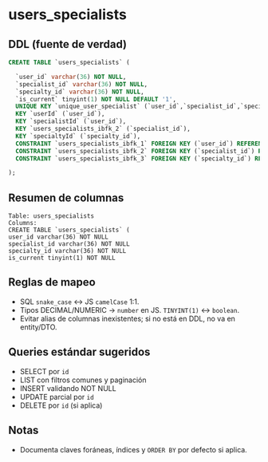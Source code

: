 # users_specialists

## DDL (fuente de verdad)
```sql
CREATE TABLE `users_specialists` (

  `user_id` varchar(36) NOT NULL,
  `specialist_id` varchar(36) NOT NULL,
  `specialty_id` varchar(36) NOT NULL,
  `is_current` tinyint(1) NOT NULL DEFAULT '1',
  UNIQUE KEY `unique_user_specialist` (`user_id`,`specialist_id`,`specialty_id`),
  KEY `userId` (`user_id`),
  KEY `specialistId` (`user_id`),
  KEY `users_specialists_ibfk_2` (`specialist_id`),
  KEY `specialtyId` (`specialty_id`),
  CONSTRAINT `users_specialists_ibfk_1` FOREIGN KEY (`user_id`) REFERENCES `users` (`id`) ON DELETE CASCADE ON UPDATE CASCADE,
  CONSTRAINT `users_specialists_ibfk_2` FOREIGN KEY (`specialist_id`) REFERENCES `users` (`id`) ON DELETE CASCADE ON UPDATE CASCADE,
  CONSTRAINT `users_specialists_ibfk_3` FOREIGN KEY (`specialty_id`) REFERENCES `specialties` (`id`)

);
```

## Resumen de columnas
```
Table: users_specialists
Columns:
CREATE TABLE `users_specialists` (
user_id varchar(36) NOT NULL
specialist_id varchar(36) NOT NULL
specialty_id varchar(36) NOT NULL
is_current tinyint(1) NOT NULL
```

## Reglas de mapeo
- SQL `snake_case` ↔ JS `camelCase` 1:1.
- Tipos DECIMAL/NUMERIC → `number` en JS. `TINYINT(1)` ↔ `boolean`.
- Evitar alias de columnas inexistentes; si no está en DDL, no va en entity/DTO.

## Queries estándar sugeridos
- SELECT por `id`
- LIST con filtros comunes y paginación
- INSERT validando NOT NULL
- UPDATE parcial por `id`
- DELETE por `id` (si aplica)

## Notas
- Documenta claves foráneas, índices y `ORDER BY` por defecto si aplica.

